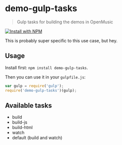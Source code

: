 # demo-gulp-tasks

> Gulp tasks for building the demos in OpenMusic

[![Install with NPM](https://nodei.co/npm/openmusic-demo-gulp-tasks.png?downloads=true&stars=true)](https://nodei.co/npm/openmusic-demo-gulp-tasks/)

This is probably super specific to this use case, but hey.

## Usage

Install first: `npm install demo-gulp-tasks`.

Then you can use it in your `gulpfile.js`:

```javascript
var gulp = require('gulp');
require('demo-gulp-tasks')(gulp);
```

## Available tasks

* build
* build-js
* build-html
* watch
* default (build and watch)

